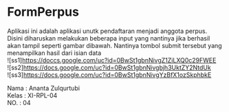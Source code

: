 # FormPerpus
Aplikasi ini adalah aplikasi unutk pendaftaran menjadi anggota perpus. Disini diharuskan melakukan beberapa input yang nantinya jika berhasil akan tampil seperti gambar dibawah. Nantinya tombol submit tersebut yang menampilkan hasil dari isian data <br>
![ss1]https://doccs.google.com/uc?id=0BwSt1gbnNivgZ1ZiLXQ0c29FWEE <br>
![ss2]https://docs.google.com/uc?id=0BwSt1gbnNivgbjh3UktZY2NtdUk <br>
![ss3]https://docs.google.com/uc?id=0BwSt1gbnNivgYzBfX1ozSkphbkE <br>

Nama : Ananta Zulqurtubi <br> 
Kelas : XI-RPL-04 <br>
NO. : 04  <br>

